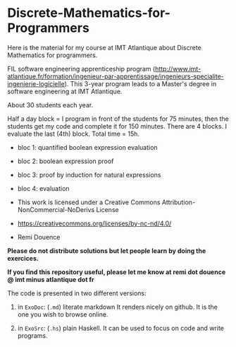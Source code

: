# Discrete-Mathematics-for-Programmers

Here is the material for my course at IMT Atlantique about Discrete Mathematics for programmers.

FIL software engineering apprenticeship program (http://www.imt-atlantique.fr/formation/ingenieur-par-apprentissage/ingenieurs-specialite-ingenierie-logicielle). This 3-year program leads to a Master's degree in software engineering at IMT Atlantique.

About 30 students each year.

Half a day block = I program in front of the students for 75 minutes, then the students get my code and complete it for 150 minutes.
There are 4 blocks. 
I evaluate the last (4th) block.
Total time = 15h.

- bloc 1: quantified boolean expression evaluation
- bloc 2: boolean expression proof
- bloc 3: proof by induction for natural expressions
- bloc 4: evaluation 

- This work is licensed under a Creative Commons Attribution-NonCommercial-NoDerivs License 
- https://creativecommons.org/licenses/by-nc-nd/4.0/
- Remi Douence

**Please do not distribute solutions but let people learn by doing the exercices.**

**If you find this repository useful, please let me know at remi dot douence @ imt minus atlantique dot fr**

The code is presented in two different versions:

1. in `ExoDoc`: (`.md`) literate markdown 
  It renders nicely on github. It is the one you wish to browse online.

2. in `ExoSrc`: (`.hs`) plain Haskell.
   It can be used to focus on code and write programs. 
